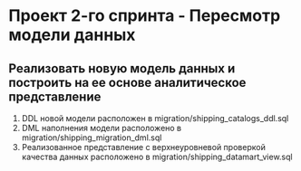 # Проект 2-го спринта -  Пересмотр модели данных

## Реализовать новую модель данных и построить на ее основе аналитическое представление

1. DDL новой модели расположен в migration/shipping_catalogs_ddl.sql
2. DML наполнения модели расположено в migration/shipping_migration_dml.sql
3. Реализованное представление с верхнеуровневой проверкой качества данных расположено в migration/shipping_datamart_view.sql
